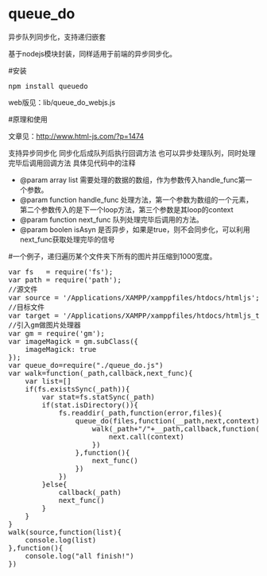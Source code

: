 queue_do
========

异步队列同步化，支持递归嵌套

基于nodejs模块封装，同样适用于前端的异步同步化。

#安装

<pre>
npm install queuedo
</pre>

web版见：lib/queue_do_webjs.js


#原理和使用

文章见：http://www.html-js.com/?p=1474

支持异步同步化
同步化后成队列后执行回调方法
也可以异步处理队列，同时处理完毕后调用回调方法
具体见代码中的注释

 * @param array list 需要处理的数据的数组，作为参数传入handle_func第一个参数。
 * @param function handle_func 处理方法，第一个参数为数组的一个元素，第二个参数传入的是下一个loop方法，第三个参数是其loop的context
 * @param function next_func 队列处理完毕后调用的方法。
 * @param boolen isAsyn 是否异步，如果是true，则不会同步化，可以利用next_func获取处理完毕的信号

#一个例子，递归遍历某个文件夹下所有的图片并压缩到1000宽度。

<pre>
var fs   = require('fs');
var path = require('path');
//源文件
var source = '/Applications/XAMPP/xamppfiles/htdocs/htmljs';
//目标文件
var target = '/Applications/XAMPP/xamppfiles/htdocs/htmljs_temp';
//引入gm做图片处理器
var gm = require('gm');
var imageMagick = gm.subClass({
    imageMagick: true
});
var queue_do=require("./queue_do.js")
var walk=function(_path,callback,next_func){
    var list=[]
    if(fs.existsSync(_path)){
        var stat=fs.statSync(_path)
        if(stat.isDirectory()){
            fs.readdir(_path,function(error,files){
                queue_do(files,function(__path,next,context){
                    walk(_path+"/"+__path,callback,function(){
                        next.call(context)
                    })
                },function(){
                    next_func()
                })
            })
        }else{
            callback(_path)
            next_func()
        }
    }
}
walk(source,function(list){
    console.log(list)
},function(){
    console.log("all finish!")
})

</pre>